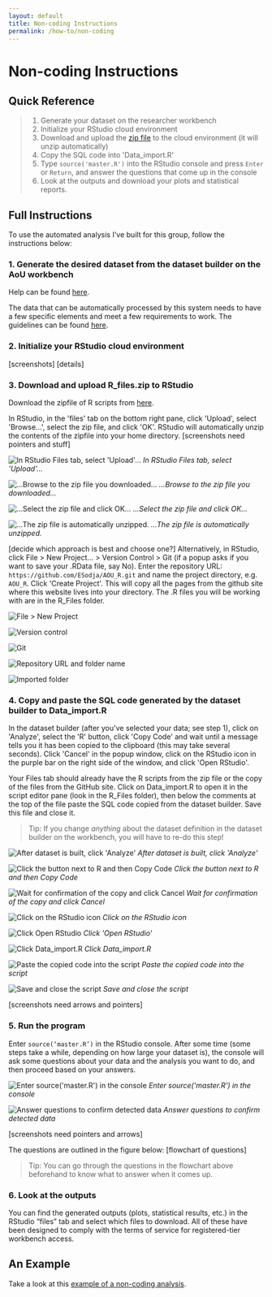 ```yaml
---
layout: default
title: Non-coding Instructions
permalink: /how-to/non-coding
---
```

# Non-coding Instructions

## Quick Reference
> 1. Generate your dataset on the researcher workbench
> 2. Initialize your RStudio cloud environment
> 3. Download and upload the [zip file](R_files.zip) to the cloud environment (it will unzip automatically)
> 4. Copy the SQL code into 'Data_import.R'
> 5. Type `source('master.R')` into the RStudio console and press `Enter` or `Return`, and answer the questions that come up in the console
> 6. Look at the outputs and download your plots and statistical reports.

## Full Instructions
To use the automated analysis I've built for this group, follow the instructions below:
### 1. **Generate the desired dataset from the dataset builder on the AoU workbench**

Help can be found [here](https://support.researchallofus.org/hc/en-us/articles/4556645124244-Using-the-Concept-Set-Selector-and-Dataset-Builder-tools-to-build-your-dataset).

The data that can be automatically processed by this system needs to have a few specific elements and meet a few requirements to work. The guidelines can be found [here](./datareqs).

### 2. **Initialize your RStudio cloud environment**
    
[screenshots]
[details]

### 3. **Download and upload R_files.zip to RStudio**

Download the zipfile of R scripts from [here](/R_files.zip).

In RStudio, in the 'files' tab on the bottom right pane, click 'Upload', select 'Browse...', select the zip file, and click 'OK'. RStudio will automatically unzip the contents of the zipfile into your home directory.
[screenshots need pointers and stuff]

![In RStudio Files tab, select 'Upload'...](/images/RStudio_zipupload.png)
*In RStudio Files tab, select 'Upload'...*

![...Browse to the zip file you downloaded...](/images/RStudio_zipupload2.png)
*...Browse to the zip file you downloaded...*
    
![...Select the zip file and click OK...](/images/RStudio_zipupload3.png)
*...Select the zip file and click OK...*
    
![...The zip file is automatically unzipped.](/images/RStudio_zipupload4.png)
*...The zip file is automatically unzipped.*

[decide which approach is best and choose one?]
Alternatively, in RStudio, click File > New Project... > Version Control > Git (if a popup asks if you want to save your .RData file, say No). 
Enter the repository URL: 
```https://github.com/ESodja/AOU_R.git```
and name the project directory, e.g. `AOU_R`. Click 'Create Project'. This will copy all the pages from the github site where this website lives into your directory. The .R files you will be working with are in the R_Files folder.

![File > New Project](/images/RStudio_project1.png)

![Version control](/images/RStudio_project2.png)

![Git](/images/RStudio_project3.png)

![Repository URL and folder name](/images/RStudio_project4.png)

![Imported folder](/images/RStudio_project5.png)

### 4. **Copy and paste the SQL code generated by the dataset builder to Data_import.R**

In the dataset builder (after you've selected your data; see step 1), click on 'Analyze', select the 'R' button, click 'Copy Code' and wait until a message tells you it has been copied to the clipboard (this may take several seconds). Click 'Cancel' in the popup window, click on the RStudio icon in the purple bar on the right side of the window, and click 'Open RStudio'. 

Your Files tab should already have the R scripts from the zip file or the copy of the files from the GitHub site. Click on Data_import.R to open it in the script editor pane (look in the R_Files folder), then below the comments at the top of the file paste the SQL code copied from the dataset builder. Save this file and close it.

> Tip: If you change *anything* about the dataset definition in the dataset builder on the workbench, you will have to re-do this step!

![After dataset is built, click 'Analyze'](/images/SQL_analyze.png)
*After dataset is built, click 'Analyze'*

![Click the button next to R and then Copy Code](/images/SQL_analyze2.png)
*Click the button next to R and then Copy Code*

![Wait for confirmation of the copy and click Cancel](/images/SQL_analyze3.png)
*Wait for confirmation of the copy and click Cancel*

![Click on the RStudio icon](/images/SQL_analyze4.png)
*Click on the RStudio icon*

![Click Open RStudio](/images/SQL_analyze5.png)
*Click 'Open RStudio'*

![Click Data_import.R](/images/SQL_analyze6.png)
*Click Data_import.R*

![Paste the copied code into the script](/images/SQL_analyze7.png)
*Paste the copied code into the script*

![Save and close the script](/images/SQL_analyze8.png)
*Save and close the script*

[screenshots need arrows and pointers]

### 5. **Run the program**
    
Enter `source(‘master.R’)` in the RStudio console. After some time (some steps take a while, depending on how large your dataset is), the console will ask some questions about your data and the analysis you want to do, and then proceed based on your answers.

![Enter source('master.R') in the console](/images/program_run1.png)
*Enter source('master.R') in the console*

![Answer questions to confirm detected data](/images/program_run2.png)
*Answer questions to confirm detected data*
                          
[screenshots need pointers and arrows]
                          
The questions are outlined in the figure below:
[flowchart of questions]

> Tip: You can go through the questions in the flowchart above beforehand to know what to answer when it comes up.

### 6. **Look at the outputs**
You can find the generated outputs (plots, statistical results, etc.) in the RStudio “files” tab and select which files to download.
All of these have been designed to comply with the terms of service for registered-tier workbench access.

## An Example
Take a look at this [example of a non-coding analysis](/examples/bmi_noncoding).
